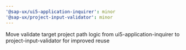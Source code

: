 ```yaml
---
'@sap-ux/ui5-application-inquirer': minor
'@sap-ux/project-input-validator': minor
---
```


Move validate target project path logic from ui5-application-inquirer to project-input-validator for improved reuse
